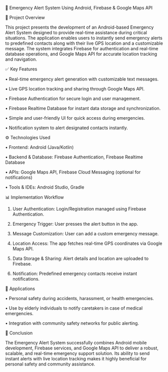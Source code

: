 🚨 Emergency Alert System Using Android, Firebase & Google Maps API

📌 Project Overview

This project presents the development of an Android-based Emergency Alert System designed to provide real-time assistance during critical situations. The application enables users to instantly send emergency alerts to predefined contacts along with their live GPS location and a customizable message. The system integrates Firebase for authentication and real-time database operations, and Google Maps API for accurate location tracking and navigation.

✅ Key Features

•	Real-time emergency alert generation with customizable text messages.

•	Live GPS location tracking and sharing through Google Maps API.

•	Firebase Authentication for secure login and user management.

•	Firebase Realtime Database for instant data storage and synchronization.

•	Simple and user-friendly UI for quick access during emergencies.

•	Notification system to alert designated contacts instantly.

⚙️ Technologies Used

•	Frontend: Android (Java/Kotlin)

•	Backend & Database: Firebase Authentication, Firebase Realtime Database

•	APIs: Google Maps API, Firebase Cloud Messaging (optional for notifications)

•	Tools & IDEs: Android Studio, Gradle

📊 Implementation Workflow

1.	User Authentication: Login/Registration managed using Firebase Authentication.

2.	Emergency Trigger: User presses the alert button in the app.

3.	Message Customization: User can add a custom emergency message.

4.	Location Access: The app fetches real-time GPS coordinates via Google Maps API.

5.	Data Storage & Sharing: Alert details and location are uploaded to Firebase.

6.	Notification: Predefined emergency contacts receive instant notifications.

🎯 Applications

•	Personal safety during accidents, harassment, or health emergencies.

•	Use by elderly individuals to notify caretakers in case of medical emergencies.

•	Integration with community safety networks for public alerting.

📝 Conclusion

The Emergency Alert System successfully combines Android mobile development, Firebase services, and Google Maps API to deliver a robust, scalable, and real-time emergency support solution. Its ability to send instant alerts with live location tracking makes it highly beneficial for personal safety and community assistance.

